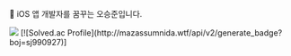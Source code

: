  iOS 앱 개발자를 꿈꾸는 오승준입니다.

<img src="https://img.shields.io/badge/Swift-F05138?style=flat-suqare&logo=Swift&logoColor=white"/>
[![Solved.ac Profile](http://mazassumnida.wtf/api/v2/generate_badge?boj=sj990927)]
